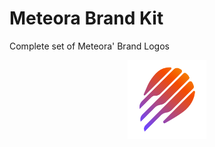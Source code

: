 # Meteora Brand Kit

Complete set of Meteora' Brand Logos

<div align="center">
<img 
  src="https://raw.githubusercontent.com/MeteoraAg/brand-kit/14588019527b4e99d082a162e6a9957d25afb325/meteora-v2/symbol/symbol.svg" 
  style="width:25%; height:25%;"
/>
</div>
